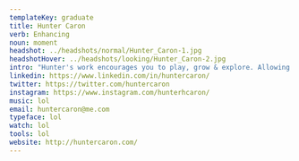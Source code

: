 ```yaml
---
templateKey: graduate
title: Hunter Caron
verb: Enhancing
noun: moment
headshot: ../headshots/normal/Hunter_Caron-1.jpg
headshotHover: ../headshots/looking/Hunter_Caron-2.jpg
intro: "Hunter's work encourages you to play, grow & explore. Allowing you to dwell in the moment, and enjoy the next one. Design allows him to craft things that put smiles on faces, and make tomorrow better than today. \n He builds things for people yearning to succeed in what makes them uniquely brilliant. \n (working hard building this very site, I'll have a couple projects up for ya very soon :)"
linkedin: https://www.linkedin.com/in/huntercaron/
twitter: https://twitter.com/huntercaron
instagram: https://www.instagram.com/hunterhcaron/
music: lol
email: huntercaron@me.com
typeface: lol
watch: lol
tools: lol
website: http://huntercaron.com/
---
```



